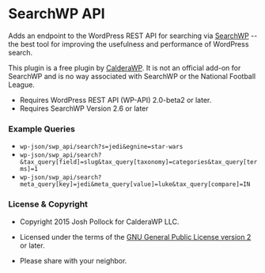 SearchWP API
============

Adds an endpoint to the WordPress REST API for searching via [SearchWP](https://searchwp.com/?ref=121) -- the best tool for improving the usefulness and performance of WordPress search.

This plugin is a free plugin by [CalderaWP](https://CalderaWP.com). It is not an official add-on for SearchWP and is no way associated with SearchWP or the National Football League.

* Requires WordPress REST API (WP-API) 2.0-beta2 or later.
* Requires SearchWP Version 2.6 or later

### Example Queries
* `wp-json/swp_api/search?s=jedi&egnine=star-wars`
* `wp-json/swp_api/search?&tax_query[field]=slug&tax_query[taxonomy]=categories&tax_query[terms]=1`
* `wp-json/swp_api/search?meta_query[key]=jedi&meta_query[value]=luke&tax_query[compare]=IN`

### License & Copyright
* Copyright 2015  Josh Pollock for CalderaWP LLC.

* Licensed under the terms of the [GNU General Public License version 2](http://www.gnu.org/licenses/gpl-2.0.html) or later.

* Please share with your neighbor.

